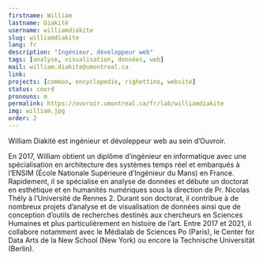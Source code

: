 ```yaml
---
firstname: William
lastname: Diakité
username: williamdiakite
slug: williamdiakite
lang: fr
description: "Ingénieur, développeur web"
tags: [analyse, visualisation, données, web]
mail: william.diakite@umontreal.ca
link:
projects: [common, encyclopedie, righettino, website]
status: coord
pronouns: m
permalink: https://ouvroir.umontreal.ca/fr/lab/williamdiakite
img: william.jpg
order: 2
---
```


William Diakité est ingénieur et dévoleppeur web au sein d’Ouvroir.

En 2017, William obtient un diplôme d’ingénieur en informatique avec une spécialisation en architecture des systèmes temps réel et embarqués à l’ENSIM (École Nationale Supérieure d’Ingénieur du Mans) en France. Rapidement, il se spécialise en analyse de données et débute un doctorat en esthétique et en humanités numériques sous la direction de Pr. Nicolas Thély à l’Université de Rennes 2. Durant son doctorat, il contribue à de nombreux projets d’analyse et de visualisation de données ainsi que de conception d’outils de recherches destinés aux chercheurs en Sciences Humaines et plus particulièrement en histoire de l’art. Entre 2017 et 2021, il collabore notamment avec le Médialab de Sciences Po (Paris), le Center for Data Arts de la New School (New York) ou encore la Technische Universität (Berlin).

